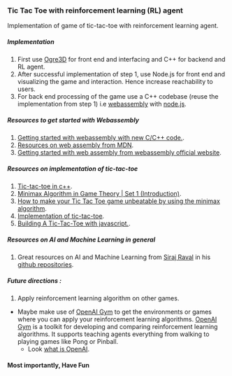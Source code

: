 ### Tic Tac Toe with reinforcement learning (RL) agent
Implementation of game of tic-tac-toe with reinforcement learning agent.

##### Implementation
1. First use [Ogre3D](https://www.ogre3d.org/) for front end and interfacing and C++ for backend and RL agent.
2. After successful implementation of step 1, use Node.js for front end and visualizing the game and interaction. Hence increase reachability to users.
3. For back end processing of the game use a C++ codebase (reuse the implementation from step 1) i.e [webassembly](https://webassembly.org/) with [node.js](https://www.npmjs.com/package/webassembly).

##### Resources to get started with Webassembly
1. [Getting started with webassembly with new C/C++ code.](https://developer.mozilla.org/en-US/docs/WebAssembly/C_to_wasm).
2. [Resources on web assembly from MDN](https://developer.mozilla.org/en-US/docs/WebAssembly).
3. [Getting started with web assembly from webassembly official website](https://webassembly.org/getting-started/developers-guide/).

##### Resources on implementation of tic-tac-toe
1. [Tic-tac-toe in c++](http://www.cplusplus.com/forum/beginner/55728/).
2. [Minimax Algorithm in Game Theory | Set 1 (Introduction)](http://www.geeksforgeeks.org/minimax-algorithm-in-game-theory-set-1-introduction/).
3. [How to make your Tic Tac Toe game unbeatable by using the minimax algorithm](https://medium.freecodecamp.org/how-to-make-your-tic-tac-toe-game-unbeatable-by-using-the-minimax-algorithm-9d690bad4b37).
4. [Implementation of tic-tac-toe](http://www.geeksforgeeks.org/implementation-of-tic-tac-toe-game/).
5. [Building A Tic-Tac-Toe with javascript.](https://mostafa-samir.github.io/Tic-Tac-Toe-AI/).

##### Resources on AI and Machine Learning in general
1. Great resources on AI and Machine Learning from [Siraj Raval](http://www.youtube.com/c/sirajraval) in his [github repositories](https://github.com/llSourcell?tab=repositories).

##### Future directions :
1. Apply reinforcement learning algorithm on other games. 
  - Maybe make use of [OpenAI Gym](https://gym.openai.com/) to get the environments or games where you can apply your reinforcement learning algorithms. [OpenAI Gym](https://gym.openai.com/) is a toolkit for developing and comparing reinforcement learning algorithms. It supports teaching agents everything from walking to playing games like Pong or Pinball.
      - Look [what is OpenAI](https://openai.com/about/).

#### Most importantly, Have Fun 
